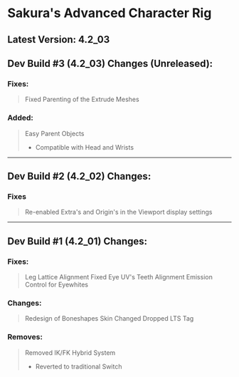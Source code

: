 # Sakura's Advanced Character Rig
Latest Version: 4.2_03
--------

## Dev Build #3 (4.2_03) Changes (Unreleased):

### Fixes:
> Fixed Parenting of the Extrude Meshes

### Added:
> Easy Parent Objects
> - Compatible with Head and Wrists

---

## Dev Build #2 (4.2_02) Changes:

### Fixes
> Re-enabled Extra's and Origin's in the Viewport display settings

---

## Dev Build #1 (4.2_01) Changes:

### Fixes:
> Leg Lattice Alignment
> Fixed Eye UV's
> Teeth Alignment
> Emission Control for Eyewhites

### Changes:
> Redesign of Boneshapes
> Skin Changed
> Dropped LTS Tag

### Removes:
> Removed IK/FK Hybrid System
> - Reverted to traditional Switch
